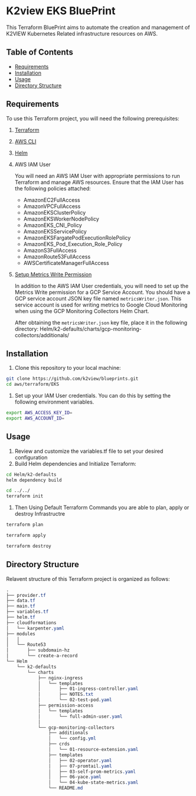 # K2view EKS BluePrint

This Terraform BluePrint aims to automate the creation and management of K2VIEW Kubernetes Related infrastructure resources on AWS.

## Table of Contents

- [Requirements](#requirements)
- [Installation](#installation)
- [Usage](#usage)
- [Directory Structure](#directory-structure)

## Requirements

To use this Terraform project, you will need the following prerequisites:

1. [Terraform](https://www.terraform.io/downloads.html)

2. [AWS CLI](https://cloud-provider-link/cli)

3. [Helm](https://helm.sh/docs/intro/install/)

4. AWS IAM User

   You will need an AWS IAM User with appropriate permissions to run Terraform and manage AWS resources. Ensure that the IAM User has the following policies attached:

   - AmazonEC2FullAccess
   - AmazonVPCFullAccess
   - AmazonEKSClusterPolicy
   - AmazonEKSWorkerNodePolicy
   - AmazonEKS_CNI_Policy
   - AmazonEKSServicePolicy
   - AmazonEKSFargatePodExecutionRolePolicy
   - AmazonEKS_Pod_Execution_Role_Policy
   - AmazonS3FullAccess
   - AmazonRoute53FullAccess
   - AWSCertificateManagerFullAccess

5. [Setup Metrics Write Permission](https://cloud.google.com/stackdriver/docs/managed-prometheus/setup-managed#explicit-credentials) 

   In addition to the AWS IAM User credentials, you will need to set up the Metrics Write permission for a GCP Service Account. You should have a GCP service account JSON key file named `metricsWriter.json`. This service account is used for writing metrics to Google Cloud Monitoring when using the GCP Monitoring Collectors Helm Chart.

   After obtaining the `metricsWriter.json` key file, place it in the following directory: Helm/k2-defaults/charts/gcp-monitoring-collectors/additionals/

## Installation

1. Clone this repository to your local machine:

```bash
git clone https://github.com/k2view/blueprints.git
cd aws/terraform/EKS
```

1. Set up your IAM User credentials. You can do this by setting the following environment variables.

```bash
export AWS_ACCESS_KEY_ID=
export AWS_ACCOUNT_ID=
```

## Usage

1. Review and customize the variables.tf file to set your desired configuration
2. Build Helm dependencies and Initialize Terraform:

```bash
cd Helm/k2-defaults
helm dependency build

cd ../../
terraform init
```

1. Then Using Default Terraform Commands you are able to plan, apply or destroy Infrastructre

```bash
terraform plan

terraform apply

terraform destroy
```

## Directory Structure

Relavent structure of this Terraform project is organized as follows:

```css
.
├── provider.tf
├── data.tf
├── main.tf
├── variables.tf
├── helm.tf
├── cloudformations
│   └── karpenter.yaml
├── modules
│   │
│   └── Route53
│       ├── subdomain-hz
│       └── create-a-record
└── Helm
    └── k2-defaults
        └── charts
            ├── nginx-ingress
            │   └── templates
            │       ├── 01-ingress-controller.yaml
            │       ├── NOTES.txt
            │       └── 02-test-pod.yaml
            ├── permission-access
            │   └── templates
            │       └── full-admin-user.yaml
            │
            └── gcp-monitoring-collectors
                ├── additionals
                │   └── config.yml
                ├── crds
                │   └── 01-resource-extension.yaml
                ├── templates
                │   ├── 02-operator.yaml
                │   ├── 07-promtail.yaml
                │   ├── 03-self-prom-metrics.yaml
                │   ├── 06-yace.yaml
                │   └── 04-kube-state-metrics.yaml
                └── README.md
```